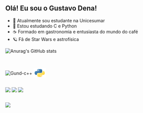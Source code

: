 ## Olá! Eu sou o Gustavo Dena!


- 🔭 Atualmente sou estudante na Unicesumar
- 🌱 Estou estudando C e Python
- ☕ Formado em gastronomia e entusiasta do mundo do café
- 🪐 Fã de Star Wars e astrofísica

![Anurag's GitHub stats](https://github-readme-stats.vercel.app/api?username=gudenaa&show_icons=true&theme=synthwave)

##

<div style="display: inline_block"><br>
  <img align="center" alt="Gund-c++" height="30" width="40" src="https://cdn.jsdelivr.net/gh/devicons/devicon@latest/icons/cplusplus/cplusplus-original.svg">
  <img align="center" alt="Gund-Python" height="30" width="40" src="https://raw.githubusercontent.com/devicons/devicon/master/icons/python/python-original.svg">

</div>

##

<div> 
  <a href="https://instagram.com/rafaballerini" target="_blank"><img src="https://img.shields.io/badge/-Instagram-%23E4405F?style=for-the-badge&logo=instagram&logoColor=white" target="_blank"></a> 
  <a href = "mailto:gustavodenaa@gmail.com"><img src="https://img.shields.io/badge/-Gmail-%23333?style=for-the-badge&logo=gmail&logoColor=white" target="_blank"></a>
  <a href="https://www.linkedin.com/in/gustavo-dena-400183274" target="_blank"><img src="https://img.shields.io/badge/-LinkedIn-%230077B5?style=for-the-badge&logo=linkedin&logoColor=white" target="_blank"></a> 
</div>

##

<div>
   <img  src="https://media2.giphy.com/media/v1.Y2lkPTc5MGI3NjExeWVocXdocGRvem1kejFjM3gxbGx2d2xlNGJtNDV4bnJuazF1ZWljNSZlcD12MV9pbnRlcm5hbF9naWZfYnlfaWQmY3Q9Zw/Nx0rz3jtxtEre/giphy.gif">
</div>
